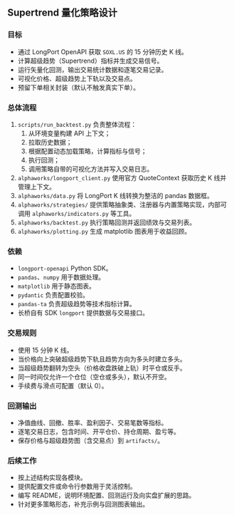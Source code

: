 ## Supertrend 量化策略设计

### 目标
- 通过 LongPort OpenAPI 获取 `SOXL.US` 的 15 分钟历史 K 线。
- 计算超级趋势（Supertrend）指标并生成交易信号。
- 运行矢量化回测，输出交易统计数据和逐笔交易记录。
- 可视化价格、超级趋势上下轨以及交易点。
- 预留下单相关封装（默认不触发真实下单）。

### 总体流程
1. `scripts/run_backtest.py` 负责整体流程：
   1. 从环境变量构建 API 上下文；
   2. 拉取历史数据；
   3. 根据配置动态加载策略，计算指标与信号；
   4. 执行回测；
   5. 调用策略自带的可视化方法并写入交易日志。
2. `alphaworks/longport_client.py` 使用官方 QuoteContext 获取历史 K 线并管理上下文。
3. `alphaworks/data.py` 将 LongPort K 线转换为整洁的 pandas 数据框。
4. `alphaworks/strategies/` 提供策略抽象类、注册器与内置策略实现，内部可调用 `alphaworks/indicators.py` 等工具。
5. `alphaworks/backtest.py` 执行策略回测并返回绩效与交易列表。
6. `alphaworks/plotting.py` 生成 matplotlib 图表用于收益回顾。

### 依赖
- `longport-openapi` Python SDK。
- `pandas`、`numpy` 用于数据处理。
- `matplotlib` 用于静态图表。
- `pydantic` 负责配置校验。
- `pandas-ta` 负责超级趋势等技术指标计算。
- 长桥自有 SDK `longport` 提供数据与交易接口。

### 交易规则
- 使用 15 分钟 K 线。
- 当价格向上突破超级趋势下轨且趋势方向为多头时建立多头。
- 当超级趋势翻转为空头（价格收盘跌破上轨）时平仓或反手。
- 同一时间仅允许一个仓位（空仓或多头），默认不开空。
- 手续费与滑点可配置（默认 0）。

### 回测输出
- 净值曲线、回撤、胜率、盈利因子、交易笔数等指标。
- 逐笔交易日志，包含时间、开平仓价、持仓周期、盈亏等。
- 保存价格与超级趋势图（含交易点）到 `artifacts/`。

### 后续工作
- 按上述结构实现各模块。
- 提供配置文件或命令行参数用于灵活控制。
- 编写 README，说明环境配置、回测运行及向实盘扩展的思路。
- 针对更多策略形态，补充示例与回测图表输出。
